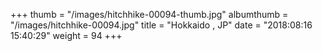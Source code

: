 +++
thumb = "/images/hitchhike-00094-thumb.jpg"
albumthumb = "/images/hitchhike-00094.jpg"
title = "Hokkaido , JP"
date = "2018:08:16 15:40:29"
weight = 94
+++

